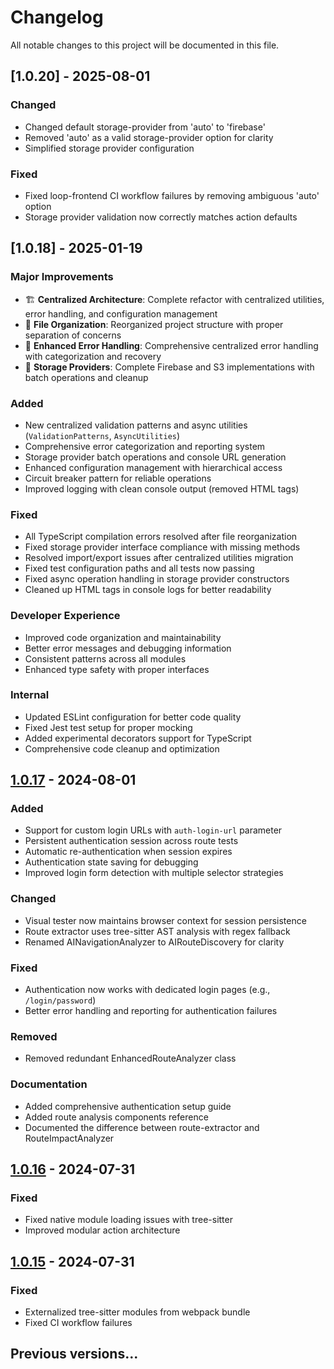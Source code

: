 # Changelog

All notable changes to this project will be documented in this file.

## [1.0.20] - 2025-08-01

### Changed
- Changed default storage-provider from 'auto' to 'firebase'
- Removed 'auto' as a valid storage-provider option for clarity
- Simplified storage provider configuration

### Fixed
- Fixed loop-frontend CI workflow failures by removing ambiguous 'auto' option
- Storage provider validation now correctly matches action defaults

## [1.0.18] - 2025-01-19

### Major Improvements
- 🏗️ **Centralized Architecture**: Complete refactor with centralized utilities, error handling, and configuration management
- 📁 **File Organization**: Reorganized project structure with proper separation of concerns
- 🔧 **Enhanced Error Handling**: Comprehensive centralized error handling with categorization and recovery
- 💾 **Storage Providers**: Complete Firebase and S3 implementations with batch operations and cleanup

### Added
- New centralized validation patterns and async utilities (`ValidationPatterns`, `AsyncUtilities`)
- Comprehensive error categorization and reporting system
- Storage provider batch operations and console URL generation
- Enhanced configuration management with hierarchical access
- Circuit breaker pattern for reliable operations
- Improved logging with clean console output (removed HTML tags)

### Fixed
- All TypeScript compilation errors resolved after file reorganization
- Fixed storage provider interface compliance with missing methods
- Resolved import/export issues after centralized utilities migration
- Fixed test configuration paths and all tests now passing
- Fixed async operation handling in storage provider constructors
- Cleaned up HTML tags in console logs for better readability

### Developer Experience
- Improved code organization and maintainability
- Better error messages and debugging information
- Consistent patterns across all modules
- Enhanced type safety with proper interfaces

### Internal
- Updated ESLint configuration for better code quality
- Fixed Jest test setup for proper mocking
- Added experimental decorators support for TypeScript
- Comprehensive code cleanup and optimization

## [1.0.17] - 2024-08-01

### Added
- Support for custom login URLs with `auth-login-url` parameter
- Persistent authentication session across route tests
- Automatic re-authentication when session expires
- Authentication state saving for debugging
- Improved login form detection with multiple selector strategies

### Changed
- Visual tester now maintains browser context for session persistence
- Route extractor uses tree-sitter AST analysis with regex fallback
- Renamed AINavigationAnalyzer to AIRouteDiscovery for clarity

### Fixed
- Authentication now works with dedicated login pages (e.g., `/login/password`)
- Better error handling and reporting for authentication failures

### Removed
- Removed redundant EnhancedRouteAnalyzer class

### Documentation
- Added comprehensive authentication setup guide
- Added route analysis components reference
- Documented the difference between route-extractor and RouteImpactAnalyzer

## [1.0.16] - 2024-07-31

### Fixed
- Fixed native module loading issues with tree-sitter
- Improved modular action architecture

## [1.0.15] - 2024-07-31

### Fixed
- Externalized tree-sitter modules from webpack bundle
- Fixed CI workflow failures

## Previous versions...

[1.0.17]: https://github.com/yofix/yofix/releases/tag/v1.0.17
[1.0.16]: https://github.com/yofix/yofix/releases/tag/v1.0.16
[1.0.15]: https://github.com/yofix/yofix/releases/tag/v1.0.15